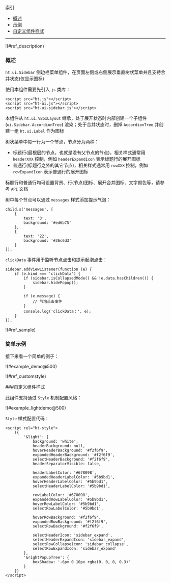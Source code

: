 
索引

* [概述](#ref_description)
* [示例](#ref_sample)
* [自定义组件样式](#ref_customstyle)

---

!(#ref_description)

### 概述
`ht.ui.Sidebar` 侧边栏菜单组件，在页面左侧或右侧展示垂直树状菜单并且支持合并状态(仅显示图标)

使用本组件需要先引入 `js` 类库：

    <script src="ht.js"></script>
    <script src="ht-ui.js"></script>
    <script src="ht-ui-sidebar.js"></script>

本组件从 `ht.ui.VBoxLayout` 继承，处于展开状态时内部创建一个子组件 (`ui.Sidebar.AccordionTree`) 渲染；处于合并状态时，删掉 `AccordionTree` 并创建一组 `ht.ui.Label` 作为图标

树状菜单中每一行为一个节点，节点分为两种：

* 标题行(最根层的节点，也就是没有父节点的节点)，相关样式通常用 `headerXXX` 控制，例如 `headerExpandIcon` 表示标题行的展开图标
* 普通行(标题行之外的其它节点)，相关样式通常用 `rowXXX` 控制，例如 `rowExpandIcon` 表示普通行的展开图标

标题行和普通行均可设置背景、行(节点)图标、展开合并图标、文字颜色等，请参考 `API` 文档

树中每个节点可以通过 `messages` 样式添加提示气泡：

    child.s('messages', [
        {
            text: '3',
            background: '#ed6b75'
        },
        {
            text: '22',
            background: '#36c6d3'
        }
    ]);

`clickData` 事件用于监听节点点击和提示起泡点击：

    sidebar.addViewListener(function (e) {
        if (e.kind === 'clickData') {
            if (sidebar.isCollapsedMode() && !e.data.hasChildren()) {
                sidebar.hidePopup();
            }

            if (e.message) {
                // 气泡点击事件
            }
            console.log('clickData：', e);
        }
    });

!(#ref_sample)

### 简单示例

接下来看一个简单的例子：

!(#example_demo@500)

!(#ref_customstyle)

###自定义组件样式

此组件支持通过 `Style` 机制配置风格：

!(#example_lightdemo@500)


`Style` 样式配置代码：

    <script rel="ht-style">
        ({
            '&light': {
                background: 'white',
                headerBackground: null,
                hoverHeaderBackground: '#f2f6f9',
                expandedHeaderBackground: '#f2f6f9',
                selectHeaderBackground: '#f2f6f9',
                headerSeparatorVisible: false,

                headerLabelColor: '#678098',
                expandedHeaderLabelColor: '#5b9bd1',
                hoverHeaderLabelColor: '#5b9bd1',
                selectHeaderLabelColor: '#5b9bd1',

                rowLabelColor: '#678098',
                expandedRowLabelColor: '#5b9bd1',
                hoverRowLabelColor: '#5b9bd1',
                selectRowLabelColor: '#5b9bd1',

                hoverRowBackground: '#f2f6f9',
                expandedRowBackground: '#f2f6f9',
                selectRowBackground: '#f2f6f9',

                selectHeaderIcon: 'sidebar_expand',
                selectHeaderExpandIcon: 'sidebar_expand',
                selectRowCollapseIcon: 'sidebar_collapse',
                selectRowExpandIcon: 'sidebar_expand'
            },
            '&rightPopupTree': {
                boxShadow: '-6px 0 10px rgba(0, 0, 0, 0.3)'
            }
        })
    </script>